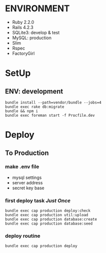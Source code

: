 # ENVIRONMENT
 - Ruby  2.2.0
 - Rails 4.2.3
 - SQLite3: develop & test
 - MySQL: production
 - Slim
 - Rspec
 - FactoryGirl

# SetUp

## ENV: development

~~~
bundle install --path=vendor/bundle --jobs=4
bundle exec rake db:migrate
bundle && npm i
bundle exec foreman start -f Procfile.dev
~~~

# Deploy

## To Production

### make .env file
- mysql settings
- server address
- secret key base

### first deploy task *Just Once*

~~~
bundle exec cap production deploy:check
bundle exec cap production util:upload
bundle exec cap production database:create
bundle exec cap production database:seed
~~~

### deploy routine

~~~
bundle exec cap production deploy
~~~


